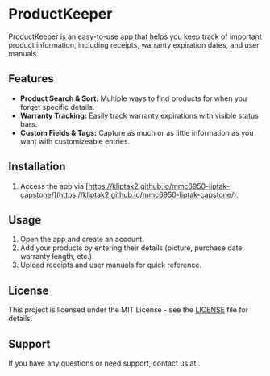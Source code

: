 # ProductKeeper

ProductKeeper is an easy-to-use app that helps you keep track of important product information, including receipts, warranty expiration dates, and user manuals.

## Features

- **Product Search & Sort:** Multiple ways to find products for when you forget specific details.
- **Warranty Tracking:** Easily track warranty expirations with visible status bars.
- **Custom Fields & Tags:** Capture as much or as little information as you want with customizeable entries.

## Installation

1. Access the app via [https://kliptak2.github.io/mmc6950-liptak-capstone/](https://kliptak2.github.io/mmc6950-liptak-capstone/).

## Usage

1. Open the app and create an account.
2. Add your products by entering their details (picture, purchase date, warranty length, etc.).
3. Upload receipts and user manuals for quick reference.

## License

This project is licensed under the MIT License - see the [LICENSE](LICENSE) file for details.

## Support

If you have any questions or need support, contact us at [](mailto:).

